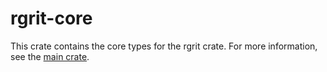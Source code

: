 # rgrit-core

This crate contains the core types for the rgrit crate. For more information, see the [main crate](https://github.com/not-jan/rgrit).
